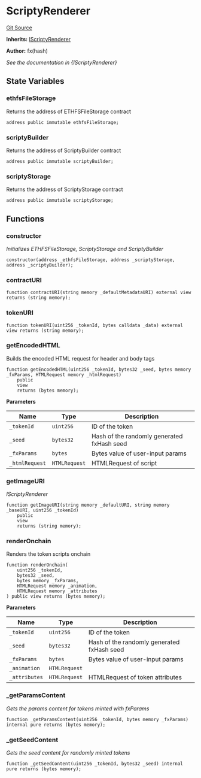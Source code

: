 # ScriptyRenderer
[Git Source](https://github.com/fxhash/fxhash-evm-contracts/blob/709c3bd5035ed7a7acc4391ca2a42cf2ad71efed/src/renderers/ScriptyRenderer.sol)

**Inherits:**
[IScriptyRenderer](/src/interfaces/IScriptyRenderer.sol/interface.IScriptyRenderer.md)

**Author:**
fx(hash)

*See the documentation in {IScriptyRenderer}*


## State Variables
### ethfsFileStorage
Returns the address of ETHFSFileStorage contract


```solidity
address public immutable ethfsFileStorage;
```


### scriptyBuilder
Returns the address of ScriptyBuilder contract


```solidity
address public immutable scriptyBuilder;
```


### scriptyStorage
Returns the address of ScriptyStorage contract


```solidity
address public immutable scriptyStorage;
```


## Functions
### constructor

*Initializes ETHFSFileStorage, ScriptyStorage and ScriptyBuilder*


```solidity
constructor(address _ethfsFileStorage, address _scriptyStorage, address _scriptyBuilder);
```

### contractURI


```solidity
function contractURI(string memory _defaultMetadataURI) external view returns (string memory);
```

### tokenURI


```solidity
function tokenURI(uint256 _tokenId, bytes calldata _data) external view returns (string memory);
```

### getEncodedHTML

Builds the encoded HTML request for header and body tags


```solidity
function getEncodedHTML(uint256 _tokenId, bytes32 _seed, bytes memory _fxParams, HTMLRequest memory _htmlRequest)
    public
    view
    returns (bytes memory);
```
**Parameters**

|Name|Type|Description|
|----|----|-----------|
|`_tokenId`|`uint256`|ID of the token|
|`_seed`|`bytes32`|Hash of the randomly generated fxHash seed|
|`_fxParams`|`bytes`|Bytes value of user-input params|
|`_htmlRequest`|`HTMLRequest`|HTMLRequest of script|


### getImageURI

*IScriptyRenderer*


```solidity
function getImageURI(string memory _defaultURI, string memory _baseURI, uint256 _tokenId)
    public
    view
    returns (string memory);
```

### renderOnchain

Renders the token scripts onchain


```solidity
function renderOnchain(
    uint256 _tokenId,
    bytes32 _seed,
    bytes memory _fxParams,
    HTMLRequest memory _animation,
    HTMLRequest memory _attributes
) public view returns (bytes memory);
```
**Parameters**

|Name|Type|Description|
|----|----|-----------|
|`_tokenId`|`uint256`|ID of the token|
|`_seed`|`bytes32`|Hash of the randomly generated fxHash seed|
|`_fxParams`|`bytes`|Bytes value of user-input params|
|`_animation`|`HTMLRequest`||
|`_attributes`|`HTMLRequest`|HTMLRequest of token attributes|


### _getParamsContent

*Gets the params content for tokens minted with fxParams*


```solidity
function _getParamsContent(uint256 _tokenId, bytes memory _fxParams) internal pure returns (bytes memory);
```

### _getSeedContent

*Gets the seed content for randomly minted tokens*


```solidity
function _getSeedContent(uint256 _tokenId, bytes32 _seed) internal pure returns (bytes memory);
```

